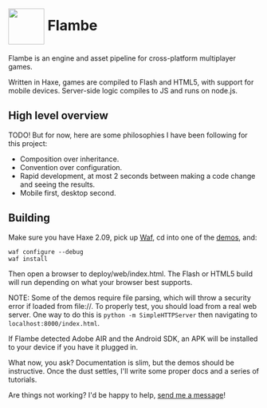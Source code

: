 <img src="https://raw.github.com/aduros/flambe/master/tools/embedder/logo.png" width="72" height="72" align="absmiddle"> Flambe
======

Flambe is an engine and asset pipeline for cross-platform multiplayer games.

Written in Haxe, games are compiled to Flash and HTML5, with support for mobile devices. Server-side
logic compiles to JS and runs on node.js.

High level overview
-------------------

TODO! But for now, here are some philosophies I have been following for this project:

- Composition over inheritance.
- Convention over configuration.
- Rapid development, at most 2 seconds between making a code change and seeing the results.
- Mobile first, desktop second.

Building
--------

Make sure you have Haxe 2.09, pick up [Waf](https://code.google.com/p/waf/), cd into one of the [demos](https://github.com/aduros/flambe-demos), and:

    waf configure --debug
    waf install

Then open a browser to deploy/web/index.html. The Flash or HTML5 build will run depending on what
your browser best supports.

NOTE: Some of the demos require file parsing, which will throw a security error if loaded from
file://. To properly test, you should load from a real web server. One way to do this is `python -m
SimpleHTTPServer` then navigating to `localhost:8000/index.html`.

If Flambe detected Adobe AIR and the Android SDK, an APK will be installed to your device if you
have it plugged in.

What now, you ask? Documentation is slim, but the demos should be instructive. Once the dust
settles, I'll write some proper docs and a series of tutorials.

Are things not working? I'd be happy to help, [send me a message](https://github.com/aduros)!
